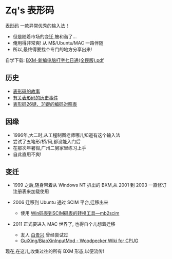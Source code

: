 Zq's 表形码
==================
[表形码](http://zh.wikipedia.org/wiki/%E8%A1%A8%E5%BD%A2%E7%A0%81)
一款异常优秀的输入法！

- 但是随着市场的变迁,被和谐了...
- 俺用得非常爽! 从 M$/Ubuntu/MAC 一路伴随
- 所以,最终得要找个专门的地方分享出来!

自学下载: [BXM-新编电脑打字七日通(全民版).pdf](https://github.com/ZoomQuiet/ZqBXM/raw/master/BXM-%E6%96%B0%E7%BC%96%E7%94%B5%E8%84%91%E6%89%93%E5%AD%97%E4%B8%83%E6%97%A5%E9%80%9A(%E5%85%A8%E6%B0%91%E7%89%88).pdf)


历史
------------------

- [表形码的故事](http://floss.zoomquiet.org/data/20070921205110/index.html)
- [有关表形码的历史事件](http://floss.zoomquiet.org/data/20070921175400/index.html)
- [表形码26键、31键的编码对照表](http://floss.zoomquiet.org/data/20100727174030/index.html)


因缘
------------------

- 1996年,大二时,从工程制图老师哪儿知道有这个输入法
- 尝试了五笔形/桥/码,都没能入门后
- 在那次年暑徦,广州二舅家里练习上手
- 自此直用不爽!


变迁
------------------

- 1999 之后,随身带着从 Windows NT 扒出的 BXM,从 2001 到 2003 一直修订注册表来加载使用
- 2006 迁移到 Ubuntu 通过 SCIM 平台,迁移出来

    - 使用 [Win码表到SCIM码表的转换工具—mb2scim](http://floss.zoomquiet.org/data/20060723153716/index.html)

- 2011 正式要进入 MAC 世界了, 也得自个儿想着迁移

    - 友人 [白贵兴](http://blog.khsing.net/) 曾经尝试过
    - [GuiXing/BiaoXinInputMod - Woodpecker Wiki for CPUG](http://wiki.woodpecker.org.cn/moin/GuiXing/BiaoXinInputMod)

现在,在这儿,收集过往的所有 BXM 形态,以便流传!

